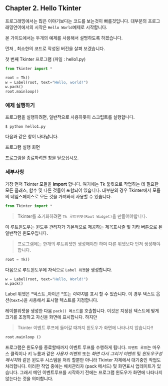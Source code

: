 ## Chapter 2. Hello Tkinter

프로그래밍에서는 많은 이야기보다는 코드를 보는것이 빠를것입니다. 
대부분의 프로그래밍언어에서의 시작은 `Hello World`예제로 시작합니다. 

본 가이드에서는 두개의 예제를 사용해서 설명하도록 하겠습니다. 

먼저 , 최소한의 코드로 작성된  버전을 살펴 보겠습니다.

첫 번째 Tkinter 프로그램 (파일 : hello1.py) 
```python
from Tkinter import *

root = Tk()
w = Label(root, text="Hello, world!")
w.pack()
root.mainloop()
```

### 예제 실행하기

프로그램을 실행하려면, 일반적으로 사용하듯이 스크립트를 실행합니다.
```
$ python hello1.py
```

다음과 같은 창이 나타납니다.

프로그램 실행 화면
 

프로그램을 종료하려면 창을 닫으십시오.

### 세부사항 

가장 먼저  Tkinter 모듈을 **import** 합니다. 여기에는 Tk 툴킷으로 작업하는 데 필요한 모든 클래스, 
함수 및 다른 것들이 포함되어 있습니다. 
대부분의 경우 Tkinter에서 모듈의 네임스페이스로 모든 것을 가져와서 사용할 수 있습니다.
```python
from Tkinter import *
```
> Tkinter를 초기화하려면 `Tk 루트위젯(Root Widget)`을 만들어야합니다. 

이 루트윈도우는 윈도우 관리자가 기본적으로 제공하는 제목표시줄 및 기타 버튼으로 된 
일반적인 윈도우입니다.  

> 프로그램에는  한개의  루트위젯만 생성해야만 하며  다른 위젯보다 먼저 생성해야합니다.
```python
root = Tk()
```
다음으로 루트윈도우에 자식으로 `Label 위젯`을 생성합니다. 
```python
w = Label(root, text="Hello, World!")
w.pack()
```
Label 위젯은 *텍스트 ,아이콘 *또는 *이미지*를 표시 할 수 있습니다. 
이 경우 텍스트 옵션(`text=`)을 사용해서 표시할 텍스트를 지정합니다.

레이블위젯을 생성한 다음 `pack() 메소드`를 호출합니다. 
이것은 지정된 텍스트에 맞게 크기를 조정하고 자신을 화면에 표시합니다. 하지만 
>  Tkinter 이벤트 루프에 들어갈 때까지 윈도우가 화면에 나타나지 않습니다!!
```python
root.mainloop ()
```

프로그램은 윈도우를 종료할때까지 이벤트 루프를 수행하게 됩니다.
`이벤트 루프`는 마우스 클릭이나 키 누름과 같은 *사용자 이벤트* 또는 *화면 다시 그리기 이벤트*
 및 *윈도우구성  메시지*와 같은 윈도우 시스템을 처리 할뿐만 아니라 Tkinter 자체에서 
 대기중인 작업도 처리합니다. 
 이러한 작업 중에는 배치관리자 (pack 메서드) 및 화면표시 업데이트가 있습니다. 
 그래서 메인 이벤트루프를 시작하기 전에는  프로그램 윈도우가 화면에 나타나지 않는다는 
 것을 의미합니다.